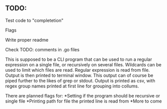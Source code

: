 ## TODO:
  
  Test code to "completetion"
  
  Flags
  
  Write proper readme

Check TODO: comments in .go files

This is supposed to be a CLI program that can be used to run a regular expression on a single file, or recursively on several files. Wildcards can be used to limit which files are read.
Regular expression is read from file. 
Output is then printed to terminal window. This output can of course be piped further to the likes of grep or stdout. 
Output is printed as csv, with regex group names printed at first line for grouping into collums. 

There are planned flags for:
*Setting if the program should be recursive or single file
*Printing path for file the printed line is read from
*More to come